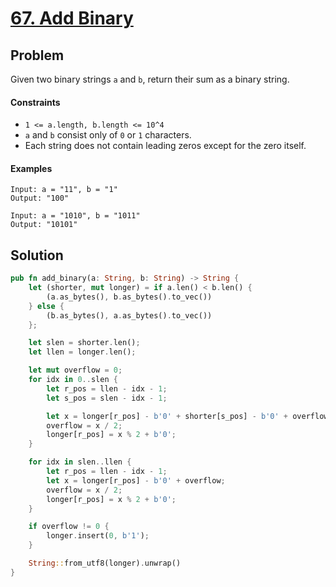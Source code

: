 # [67. Add Binary](https://leetcode.com/problems/add-binary/)

## Problem

Given two binary strings `a` and `b`, return their sum as a binary string.

#### Constraints

* `1 <= a.length, b.length <= 10^4`
* `a` and `b` consist only of `0` or `1` characters.
* Each string does not contain leading zeros except for the zero itself.

#### Examples

```text
Input: a = "11", b = "1"
Output: "100"
```

```text
Input: a = "1010", b = "1011"
Output: "10101"
```

## Solution

```rust
pub fn add_binary(a: String, b: String) -> String {
    let (shorter, mut longer) = if a.len() < b.len() {
        (a.as_bytes(), b.as_bytes().to_vec())
    } else {
        (b.as_bytes(), a.as_bytes().to_vec())
    };

    let slen = shorter.len();
    let llen = longer.len();

    let mut overflow = 0;
    for idx in 0..slen {
        let r_pos = llen - idx - 1;
        let s_pos = slen - idx - 1;

        let x = longer[r_pos] - b'0' + shorter[s_pos] - b'0' + overflow;
        overflow = x / 2;
        longer[r_pos] = x % 2 + b'0';
    }

    for idx in slen..llen {
        let r_pos = llen - idx - 1;
        let x = longer[r_pos] - b'0' + overflow;
        overflow = x / 2;
        longer[r_pos] = x % 2 + b'0';
    }

    if overflow != 0 {
        longer.insert(0, b'1');
    }

    String::from_utf8(longer).unwrap()
}
```